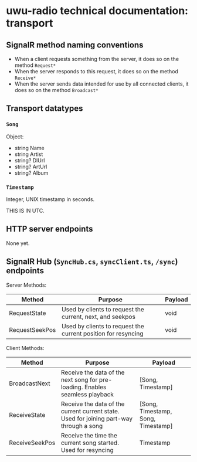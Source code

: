 # uwu-radio technical documentation: transport

## SignalR method naming conventions

- When a client requests something from the server, it does so on the method `Request*`
- When the server responds to this request, it does so on the method `Receive*`
- When the server sends data intended for use by all connected clients, it does so on the method `Broadcast*`

## Transport datatypes
### `Song`
Object:

- string Name
- string Artist
- string? DlUrl
- string? ArtUrl
- string? Album

### `Timestamp`
Integer, UNIX timestamp in seconds.

THIS IS IN UTC.

## HTTP server endpoints
None yet.

## SignalR Hub (`SyncHub.cs`, `syncClient.ts`, `/sync`) endpoints

Server Methods:

| Method         | Purpose                                                       | Payload |
|----------------|---------------------------------------------------------------|---------|
| RequestState   | Used by clients to request the current, next, and seekpos     | void    |
| RequestSeekPos | Used by clients to request the current position for resyncing | void    |

Client Methods:

| Method         | Purpose                                                                                 | Payload                            |
|----------------|-----------------------------------------------------------------------------------------|------------------------------------|
| BroadcastNext  | Receive the data of the next song for pre-loading. Enables seamless playback            | [Song, Timestamp]                  |
| ReceiveState   | Receive the data of the current current state. Used for joining part-way through a song | [Song, Timestamp, Song, Timestamp] |
| ReceiveSeekPos | Receive the time the current song started. Used for resyncing                           | Timestamp                          |